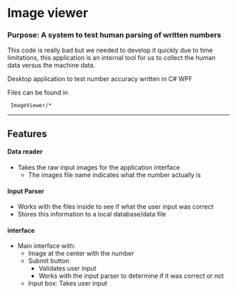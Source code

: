 # Image viewer

### Purpose: A system to test human parsing of written numbers

This code is really bad but we needed to develop it quickly due to time limitations, this application is an internal tool for us to collect the human data versus the machine data.

Desktop application to test number accuracy written in C# WPF

Files can be found in
 ```
  ImageViewer/*
 ```

---

## Features

#### Data reader
  - Takes the raw input images for the application interface
    - The images file name indicates what the number actually is

#### Input Parser
  - Works with the files inside to see if what the user input was correct
  - Stores this information to a local database/data file


#### interface
- Main interface with:
  - Image at the center with the number
  - Submit button
    - Validates user input
    - Works with the input parser to determine if it was correct or not
  - Input box: Takes user input
